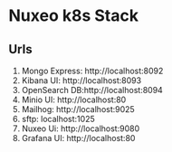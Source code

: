 # Nuxeo k8s Stack

## Urls
1. Mongo Express: http://localhost:8092
2. Kibana UI: http://localhost:8093
3. OpenSearch DB:http://localhost:8094
4. Minio UI: http://localhost:80
5. Mailhog: http://localhost:9025
6. sftp: localhost:1025
7. Nuxeo Ui: http://localhost:9080
8. Grafana UI: http://localhost:80

